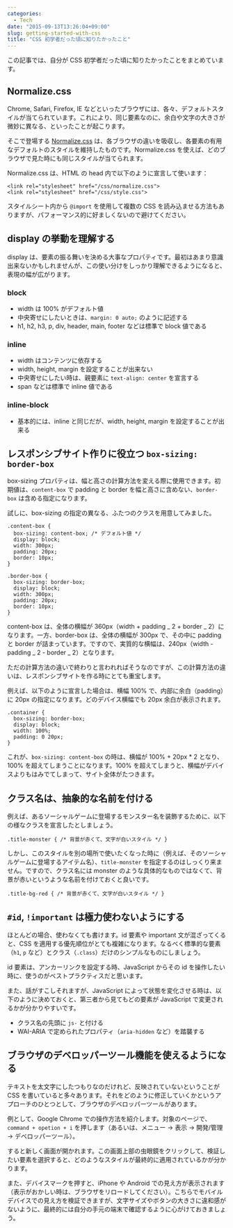 ```yaml
---
categories:
  - Tech
date: "2015-09-13T13:26:04+09:00"
slug: getting-started-with-css
title: "CSS 初学者だった頃に知りたかったこと"
---
```


この記事では、自分が CSS 初学者だった頃に知りたかったことをまとめています。

## Normalize.css

Chrome, Safari, Firefox, IE などといったブラウザには、各々、デフォルトスタイルが当てられています。これにより、同じ要素なのに、余白や文字の大きさが微妙に異なる、といったことが起こります。

そこで登場する [Normalize.css](https://necolas.github.io/normalize.css/) は、各ブラウザの違いを吸収し、各要素の有用なデフォルトのスタイルを維持したものです。Normalize.css を使えば、どのブラウザで見た時にも同じスタイルが当てられます。

Normalize.css は、HTML の head 内で以下のように宣言して使います：

    <link rel="stylesheet" href="/css/normalize.css">
    <link rel="stylesheet" href="/css/style.css">

スタイルシート内から `@import` を使用して複数の CSS を読み込ませる方法もありますが、パフォーマンス的に好ましくないので避けてください。

## display の挙動を理解する

display は、要素の振る舞いを決める大事なプロパティです。最初はあまり意識出来ないかもしれませんが、この使い分けをしっかり理解できるようになると、表現の幅が広がります。

### block

- width は 100% がデフォルト値
- 中央寄せにしたいときは、`margin: 0 auto;` のように記述する
- h1, h2, h3, p, div, header, main, footer などは標準で block 値である

### inline

- width はコンテンツに依存する
- width, height, margin を設定することが出来ない
- 中央寄せにしたい時は、親要素に `text-align: center` を宣言する
- span などは標準で inline 値である

### inline-block

- 基本的には、inline と同じだが、width, height, margin を設定することが出来る

## レスポンシブサイト作りに役立つ `box-sizing: border-box`

box-sizing プロパティは、幅と高さの計算方法を変える際に使用できます。初期値は、`content-box` で padding と border を幅と高さに含めない、`border-box` は含める指定になります。

試しに、box-sizing の指定の異なる、ふたつのクラスを用意してみました。

    .content-box {
      box-sizing: content-box; /* デフォルト値 */
      display: block;
      width: 300px;
      padding: 20px;
      border: 10px;
    }

    .border-box {
      box-sizing: border-box;
      display: block;
      width: 300px;
      padding: 20px;
      border: 10px;
    }

content-box は、全体の横幅が 360px（width + padding _ 2 + border _ 2）になります。一方、border-box は、全体の横幅が 300px で、その中に padding と border が詰まっています。ですので、実質的な横幅は、240px（width - padding _ 2 - border _ 2）となります。

ただの計算方法の違いで終わりと言われればそうなのですが、この計算方法の違いは、レスポンシブサイトを作る時にとても重宝します。

例えば、以下のように宣言した場合は、横幅 100% で、内部に余白（padding）に 20px の指定になります。どのデバイス横幅でも 20px 余白が表示されます。

    .container {
      box-sizing: border-box;
      display: block;
      width: 100%;
      padding: 0 20px;
    }

これが、`box-sizing: content-box` の時は、横幅が 100% + 20px \* 2 となり、100% を超えてしまうことになります。100% を超えてしまうと、横幅がデバイスよりもはみでてしまって、サイト全体がたつきます。

## クラス名は、抽象的な名前を付ける

例えば、あるソーシャルゲームに登場するモンスター名を装飾するために、以下の様なクラスを宣言したとしましょう。

    .title-monster { /* 背景が赤くて、文字が白いスタイル */ }

しかし、このスタイルを別の場所で使いたくなった時に（例えば、そのソーシャルゲームに登場するアイテム名）、`title-monster` を指定するのはしっくり来ません。ですので、クラス名には monster のような具体的なものではなくて、背景が赤いというような名前を付けておくと良いです。

    .title-bg-red { /* 背景が赤くて、文字が白いスタイル */ }

## `#id`, `!important` は極力使わないようにする

ほとんどの場合、使わなくても書けます。id 要素や important 文が混ざってくると、CSS を適用する優先順位がとても複雑になります。なるべく標準的な要素（`h1`, `p` など）とクラス（`.class`）だけのシンプルなものにしましょう。

id 要素は、アンカーリンクを設定する時、JavaScript からその id を操作したい時に、使うのがベストプラクティスだと思います。

また、話がすこしそれますが、JavaScript によって状態を変化させる時は、以下のように決めておくと、第三者から見てもどの要素が JavaScript で変更されるかが分かりやすいです。

- クラス名の先頭に `js-` と付ける
- WAI-ARIA で定められたプロパティ（`aria-hidden` など）を踏襲する

## ブラウザのデベロッパーツール機能を使えるようになる

テキストを太文字にしたつもりなのだけれど、反映されていないということが CSS を書いていると多々あります。それをどのように修正していくかというアプローチのひとつとして、ブラウザのデベロッパーツールがあります。

例として、Google Chrome での操作方法を紹介します。対象のページで、`command + opetion + i` を押します（あるいは、メニュー -> 表示 -> 開発/管理 -> デベロッパーツール）。

すると新しく画面が開かれます。この画面上部の虫眼鏡をクリックして、検証したい要素を選択すると、どのようなスタイルが最終的に適用されているかが分かります。

また、デバイスマークを押すと、iPhone や Android での見え方が表示されます（表示がおかしい時は、ブラウザをリロードしてください）。こちらでモバイルデバイスでの見え方を検証できますが、文字サイズやボタンの大きさに違和感がないように、最終的には自分の手元の端末で確認するように心がけておきましょう。
